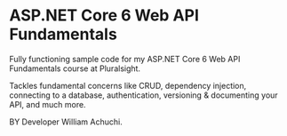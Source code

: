 # ASP.NET Core 6 Web API Fundamentals 
Fully functioning sample code for my ASP.NET Core 6 Web API Fundamentals course at Pluralsight.  

Tackles fundamental concerns like CRUD, dependency injection, connecting to a database, authentication, versioning & documenting your API, and much more. 

BY Developer William Achuchi.
